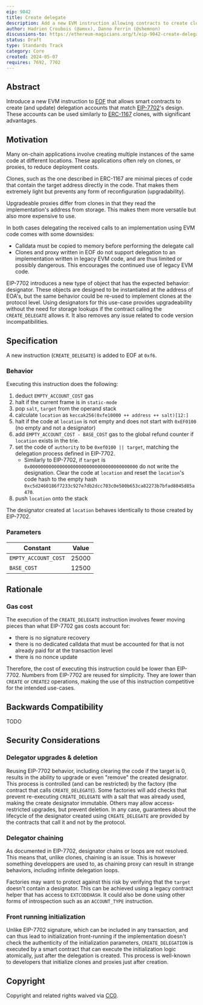 ```yaml
---
eip: 9042
title: Create delegate
description: Add a new EVM instruction allowing contracts to create clones using EIP-7702 delegation designations
author: Hadrien Croubois (@amxx), Danno Ferrin (@shemnon)
discussions-to: https://ethereum-magicians.org/t/eip-9042-create-delegate/21763
status: Draft
type: Standards Track
category: Core
created: 2024-05-07
requires: 7692, 7702
---
```


## Abstract

Introduce a new EVM instruction to [EOF](./eip-7692.md) that allows smart contracts to create (and update) delegation accounts that match [EIP-7702](./eip-7702.md)'s design. These accounts can be used similarly to [ERC-1167](./eip-1167.md) clones, with significant advantages.

## Motivation

Many on-chain applications involve creating multiple instances of the same code at different locations. These applications often rely on clones, or proxies, to reduce deployment costs.

Clones, such as the one described in ERC-1167 are minimal pieces of code that contain the target address directly in the code. That makes them extremely light but prevents any form of reconfiguration (upgradability).

Upgradeable proxies differ from clones in that they read the implementation's address from storage. This makes them more versatile but also more expensive to use.

In both cases delegating the received calls to an implementation using EVM code comes with some downsides:

- Calldata must be copied to memory before performing the delegate call
- Clones and proxy written in EOF do not support delegation to an implementation written in legacy EVM code, and are thus limited or possibly dangerous. This encourages the continued use of legacy EVM code.

EIP-7702 introduces a new type of object that has the expected behavior: designator. These objects are designed to be instantiated at the address of EOA's, but the same behavior could be re-used to implement clones at the protocol level. Using designators for this use-case provides upgradeability without the need for storage lookups if the contract calling the `CREATE_DELEGATE` allows it. It also removes any issue related to code version incompatibilities.

## Specification

A new instruction (`CREATE_DELEGATE`) is added to EOF at `0xf6`.

### Behavior

Executing this instruction does the following:

1. deduct `EMPTY_ACCOUNT_COST` gas
2. halt if the current frame is in `static-mode`
3. pop `salt`, `target` from the operand stack
4. calculate `location` as `keccak256(0xfe10000 ++ address ++ salt)[12:]`
5. halt if the code at `location` is not empty and does not start with `0xEF0100` (no empty and not a designator)
6. add `EMPTY_ACCOUNT_COST - BASE_COST` gas to the global refund counter if `location` exists in the trie.
7. set the code of `authority` to be `0xef0100 || target`, matching the delegation process defined in EIP-7702.
    - Similarly to EIP-7702, if `target` is `0x0000000000000000000000000000000000000000` do not write the designation. Clear the code at `location` and reset the `location`'s code hash to the empty hash `0xc5d2460186f7233c927e7db2dcc703c0e500b653ca82273b7bfad8045d85a470`.
8. push `location` onto the stack

The designator created at `location` behaves identically to those created by EIP-7702.

### Parameters

| Constant                     | Value            |
| ---------------------------- | ---------------- |
| `EMPTY_ACCOUNT_COST`         | 25000            |
| `BASE_COST`                  | 12500            |

## Rationale

### Gas cost

The execution of the `CREATE_DELEGATE` instruction involves fewer moving pieces than what EIP-7702 gas costs account for:

- there is no signature recovery
- there is no dedicated calldata that must be accounted for that is not already paid for at the transaction level
- there is no nonce update

Therefore, the cost of executing this instruction could be lower than EIP-7702. Numbers from EIP-7702 are reused for simplicity. They are lower than `CREATE` or `CREATE2` operations, making the use of this instruction competitive for the intended use-cases.

## Backwards Compatibility

TODO

## Security Considerations

### Delegator upgrades & deletion

Reusing EIP-7702 behavior, including clearing the code if the target is 0, results in the ability to upgrade or even "remove" the created designator. This process is controlled (and can be restricted) by the factory (the contract that calls `CREATE_DELEGATE`). Some factories will add checks that prevent re-executing `CREATE_DELEGATE` with a salt that was already used, making the create designator immutable. Others may allow access-restricted upgrades, but prevent deletion. In any case, guarantees about the lifecycle of the designator created using `CREATE_DELEGATE` are provided by the contracts that call it and not by the protocol.

### Delegator chaining

As documented in EIP-7702, designator chains or loops are not resolved. This means that, unlike clones, chaining is an issue. This is however something developpers are used to, as chaining proxy can result in strange behaviors, including infinite delegation loops.

Factories may want to protect against this risk by verifying that the `target` doesn't contain a designator. This can be achieved using a legacy contract helper that has access to `EXTCODEHASH`. It could also be done using other forms of introspection such as an `ACCOUNT_TYPE` instruction.

### Front running initialization

Unlike EIP-7702 signature, which can be included in any transaction, and can thus lead to initialization front-running if the implementation doesn't check the authenticity of the initialization parameters, `CREATE_DELEGATION` is executed by a smart contract that can execute the initialization logic atomically, just after the delegation is created. This process is well-known to developers that initialize clones and proxies just after creation.

## Copyright

Copyright and related rights waived via [CC0](../LICENSE.md).
